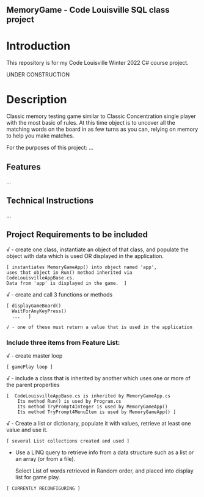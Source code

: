 ## MemoryGame  - Code Louisville SQL class project


# Introduction
This repository is for my Code Louisville Winter 2022 C# course project. 

UNDER CONSTRUCTION

# Description

Classic memory testing game similar to Classic Concentration single player with the most basic of rules.  At this time object is to uncover all the matching words on the board   in as few turns as you can, relying on memory to help you make matches.


For the purposes of this project:
  ...

## Features

  ...


## Technical Instructions

  ...

## Project Requirements to be included

√  - create one class, instantiate an object of that class, and populate the object with data which is used OR displayed in the application.

	[ instantiates MemoryGameApp() into object named 'app',
	uses that object in Run() method inherited via CodeLouisvilleAppBase.cs.  
	Data from 'app' is displayed in the game.  ]

√  - create and call 3 functions or methods

	[ displayGameBoard()
	  WaitForAnyKeyPress()
	  ...   ]

	√ - one of these must return a value that is used in the application


### Include three items from Feature List:

√  -  create master loop

	[ gamePlay loop ]


√  - include a class that is inherited by another which uses one or more of the parent properties 
     
	[  CodeLouisvilleAppBase.cs is inherited by MemoryGameApp.cs   
		Its method Run() is used by Program.cs
		Its method TryPrompt4Integer is used by MemoryGameApp()
		Its method TryPrompt4MenuItem is used by MemoryGameApp() ]



√  - Create a list or dictionary, populate it with values, retrieve at least one value and use it. 

	[ several List collections created and used ]


   - Use a LINQ query to retrieve info from a data structure such as a list or an array (or from a file).

	  Select List of words retrieved in Random order, and  placed into display list for game play.
	
	[ CURRENTLY RECONFIGURING ]
